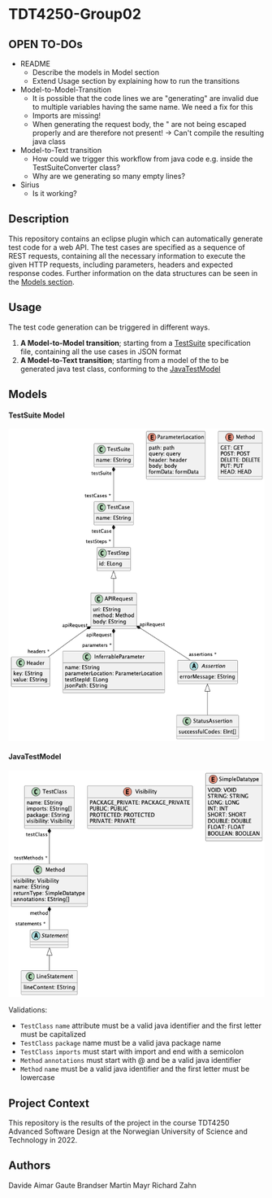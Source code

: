 # TDT4250-Group02

## OPEN TO-DOs
* README
	* Describe the models in Model section
	* Extend Usage section by explaining how to run the transitions
* Model-to-Model-Transition
	* It is possible that the code lines we are "generating" are invalid due to multiple variables having the same name. We need a fix for this
	* Imports are missing!
	* When generating the request body, the " are not being escaped properly and are therefore not present! -> Can't compile the resulting java class
* Model-to-Text transition
	* How could we trigger this workflow from java code e.g. inside the TestSuiteConverter class?
	* Why are we generating so many empty lines?
* Sirius
	* Is it working?

## Description
This repository contains an eclipse plugin which can automatically generate test code for a web API. The test cases are specified as a sequence of REST requests, containing all the necessary information to execute the given HTTP requests, including parameters, headers and expected response codes. Further information on the data structures can be seen in the [Models section](#Models).

## Usage
The test code generation can be triggered in different ways.
1. **A Model-to-Model transition**; starting from a [TestSuite](#testsuite-model) specification file, containing all the use cases in JSON format
2. **A Model-to-Text transition**; starting from a model of the to be generated java test class, conforming to the [JavaTestModel](#javatestmodel)

## Models

#### TestSuite Model
![testsuite model](resources/testsuitemodel.png)

#### JavaTestModel
![javatest model](resources/javatestmodel.png)

Validations:
- `TestClass` `name` attribute must be a valid java identifier and the first letter must be capitalized
- `TestClass` `package` name must be a valid java package name 
- `TestClass` `imports` must start with import and end with a semicolon
- `Method` `annotations` must start with @ and be a valid java identifier
- `Method` `name` must be a valid java identifier and the first letter must be lowercase

## Project Context
This repository is the results of the project in the course TDT4250 Advanced Software Design at the Norwegian University of Science and Technology in 2022.

## Authors
Davide Aimar
Gaute Brandser
Martin Mayr
Richard Zahn
